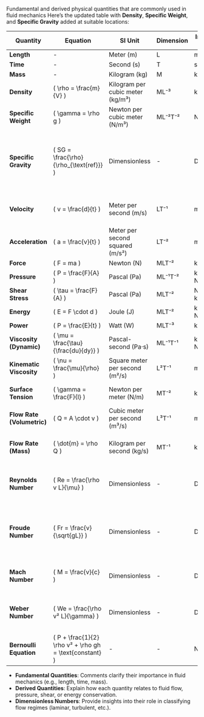 Fundamental and derived physical quantities that are commonly used in fluid mechanics
Here’s the updated table with **Density**, **Specific Weight**, and **Specific Gravity** added at suitable locations:

| **Quantity**          | **Equation**                       | **SI Unit**                        | **Dimension** | **In terms of SI system**                   | **Comment**                                       |
|-----------------------|------------------------------------|------------------------------------|---------------|---------------------------------------------|--------------------------------------------------|
| **Length**            | -                                  | Meter (m)                          | L             | m                                           | -                                                |
| **Time**              | -                                  | Second (s)                         | T             | s                                           | -                                                |
| **Mass**              | -                                  | Kilogram (kg)                      | M             | kg                                          | -                                                |
| **Density**           | \( \rho = \frac{m}{V} \)           | Kilogram per cubic meter (kg/m³)   | ML⁻³          | kg/m³                                       | -                                                |
| **Specific Weight**    | \( \gamma = \rho g \)              | Newton per cubic meter (N/m³)      | ML⁻²T⁻²       | N/m³                                       | Weight per unit volume of a fluid                |
| **Specific Gravity**   | \( SG = \frac{\rho}{\rho_{\text{ref}}} \) | Dimensionless                      | -             | Dimensionless                               | Ratio of the density of a substance to the reference density (usually water) |
| **Velocity**          | \( v = \frac{d}{t} \)              | Meter per second (m/s)             | LT⁻¹          | m/s                                         | Describes rate of change of position              |
| **Acceleration**      | \( a = \frac{v}{t} \)              | Meter per second squared (m/s²)    | LT⁻²          | m/s²                                        | Describes rate of change of velocity              |
| **Force**             | \( F = ma \)                       | Newton (N)                         | MLT⁻²         | kg·m/s²                                     | -                                                |
| **Pressure**          | \( P = \frac{F}{A} \)              | Pascal (Pa)                        | ML⁻¹T⁻²       | kg/(m·s²) = N/m²                            | -                                                |
| **Shear Stress**      | \( \tau = \frac{F}{A} \)           | Pascal (Pa)                        | MLT⁻²         | N/m² = kg/(m·s²)                           | -                                                |
| **Energy**            | \( E = F \cdot d \)                | Joule (J)                          | MLT⁻²         | kg·m²/s² = N·m                              | -                                                |
| **Power**             | \( P = \frac{E}{t} \)              | Watt (W)                           | MLT⁻³         | kg·m²/s³ = J/s                              | -                                                |
| **Viscosity (Dynamic)** | \( \mu = \frac{\tau}{\frac{du}{dy}} \) | Pascal-second (Pa·s)               | ML⁻¹T⁻¹       | kg/(m·s) = N·s/m²                           | -                                                |
| **Kinematic Viscosity** | \( \nu = \frac{\mu}{\rho} \)      | Square meter per second (m²/s)     | L²T⁻¹         | m²/s                                        | -                                                |
| **Surface Tension**    | \( \gamma = \frac{F}{l} \)        | Newton per meter (N/m)             | MT⁻²          | kg/s²                                      | Affects fluid interfaces and bubbles             |
| **Flow Rate (Volumetric)** | \( Q = A \cdot v \)            | Cubic meter per second (m³/s)      | L³T⁻¹         | m³/s                                       | -                                                |
| **Flow Rate (Mass)**     | \( \dot{m} = \rho Q \)           | Kilogram per second (kg/s)         | MT⁻¹          | kg/s                                       | Important for mass balance in fluids             |
| **Reynolds Number**    | \( Re = \frac{\rho v L}{\mu} \)   | Dimensionless                      | -             | Dimensionless                               | Compares inertial forces to viscous forces       |
| **Froude Number**      | \( Fr = \frac{v}{\sqrt{gL}} \)    | Dimensionless                      | -             | Dimensionless                               | Used in open channel flow to compare inertial to gravitational forces |
| **Mach Number**        | \( M = \frac{v}{c} \)             | Dimensionless                      | -             | Dimensionless                               | Compares flow velocity to the speed of sound     |
| **Weber Number**       | \( We = \frac{\rho v² L}{\gamma} \) | Dimensionless                      | -             | Dimensionless                               | Compares inertial forces to surface tension      |
| **Bernoulli Equation** | \( P + \frac{1}{2} \rho v² + \rho gh = \text{constant} \) | -         | -             | N/A                                          | Describes energy conservation in fluid flow      |


- **Fundamental Quantities**: Comments clarify their importance in fluid mechanics (e.g., length, time, mass).
- **Derived Quantities**: Explain how each quantity relates to fluid flow, pressure, shear, or energy conservation.
- **Dimensionless Numbers**: Provide insights into their role in classifying flow regimes (laminar, turbulent, etc.).
